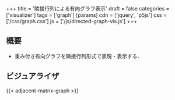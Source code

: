 +++
title = '隣接行列による有向グラフ表示'
draft = false
categories = ['visualizer']
tags = ['graph']
[params]
    cdn = ['jquery', 'p5js']
    css = ['/css/graph.css']
    js = ['/js/directed-graph-vis.js']
+++

## 概要

* 重み付き有向グラフを隣接行列形式で表現・表示する．

## ビジュアライザ

{{< adjacent-matrix-graph >}}

